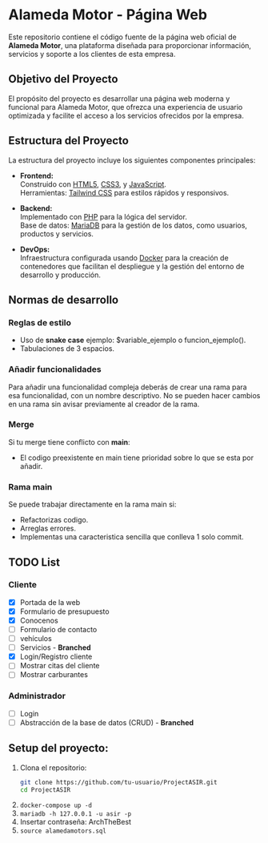 # Alameda Motor - Página Web

Este repositorio contiene el código fuente de la página web oficial de **Alameda Motor**, una plataforma diseñada para proporcionar información, servicios y soporte a los clientes de esta empresa.

## Objetivo del Proyecto
El propósito del proyecto es desarrollar una página web moderna y funcional para Alameda Motor, que ofrezca una experiencia de usuario optimizada y facilite el acceso a los servicios ofrecidos por la empresa.

## Estructura del Proyecto
La estructura del proyecto incluye los siguientes componentes principales:

- **Frontend:**  
  Construido con [HTML5](https://developer.mozilla.org/es/docs/Web/HTML), [CSS3](https://developer.mozilla.org/es/docs/Web/CSS), y [JavaScript](https://developer.mozilla.org/es/docs/Web/JavaScript).  
  Herramientas: [Tailwind CSS](https://tailwindcss.com/) para estilos rápidos y responsivos.

- **Backend:**  
  Implementado con [PHP](https://www.php.net/) para la lógica del servidor.  
  Base de datos: [MariaDB](https://mariadb.org/) para la gestión de los datos, como usuarios, productos y servicios.

- **DevOps:**  
  Infraestructura configurada usando [Docker](https://www.docker.com/) para la creación de contenedores que facilitan el despliegue y la gestión del entorno de desarrollo y producción.

## Normas de desarrollo

### Reglas de estilo
+ Uso de **snake case** ejemplo: $variable\_ejemplo o funcion\_ejemplo().
+ Tabulaciones de 3 espacios.

### Añadir funcionalidades
Para añadir una funcionalidad compleja deberás de crear una rama para esa funcionalidad, con un nombre descriptivo.
No se pueden hacer cambios en una rama sin avisar previamente al creador de la rama.

### Merge
Si tu merge tiene conflicto con **main**:
+ El codigo preexistente en main tiene prioridad sobre lo que se esta por añadir.

### Rama main
Se puede trabajar directamente en la rama main si:
+ Refactorizas codigo.
+ Arreglas errores.
+ Implementas una caracteristica sencilla que conlleva 1 solo commit.

## TODO List

### Cliente
- [x] Portada de la web
- [x] Formulario de presupuesto
- [x] Conocenos
- [ ] Formulario de contacto
- [ ] vehículos
- [ ] Servicios - **Branched**
- [x] Login/Registro cliente
- [ ] Mostrar citas del cliente
- [ ] Mostrar carburantes

### Administrador
- [ ] Login
- [ ] Abstracción de la base de datos (CRUD) - **Branched**

## Setup del proyecto:
1. Clona el repositorio:
    ```bash
    git clone https://github.com/tu-usuario/ProjectASIR.git
    cd ProjectASIR
    ```
2. `docker-compose up -d`
3. `mariadb -h 127.0.0.1 -u asir -p`
4. Insertar contraseña: ArchTheBest
5. `source alamedamotors.sql`

